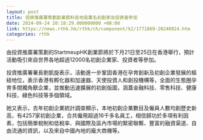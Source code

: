 ```yaml
---
layout: post
title: 投資推廣署策劃創業節料各地逾萬名初創家及投資者參加
date: 2024-09-24 20:18:29.000000000 +08:00
link: https://news.rthk.hk/rthk/ch/component/k2/1771869-20240924.htm
categories: rthk
---
```


由投資推廣署策劃的StartmeupHK創業節將於下月21日至25日在香港舉行，預計活動吸引來自世界各地超過12000名初創企業家、投資者等參加。

投資推廣署署長劉凱旋表示，活動進一步鞏固香港在孕育創新及初創企業發展的樞紐地位，表示香港有孵化器和加速器、天使投資人和創投機構等，全面的生態圈孕育多間獨角獸企業，並推動迅速擴展的初創版圖，涵蓋金融科技、零售科技、健康科技、綠色科技等多個領域。

她又表示，去年初創企業統計調查顯示，本地初創企業數目及僱員人數均創歷史新高，有4257家初創企業，合共僱用超過16千多名員工，相信歸功於多項有利因素，包括簡單稅制和低稅率、與國際及區內市場的緊密聯繫、豐富的融資渠道、自由流通的資訊，以及來自中國內地的龐大商機等。
